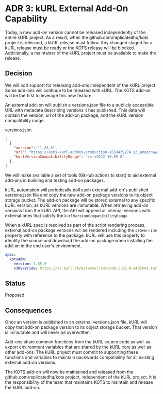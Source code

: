 # ADR 3: kURL External Add-On Capability

Today, a new add-on version cannot be released independently of the entire kURL project.
As a result, when the github.com/replicatedhq/kots project is released, a kURL release must follow.
Any changed staged for a kURL release must be ready or the KOTS release will be blocked.
Additionally, a maintainer of the kURL project must be available to make the release.

## Decision

We will add support for releasing add-ons independent of the kURL project.
Some add-ons will continue to be released with kURL.
The KOTS add-on will be the first to leverage this new feature.

An external add-on will publish a versions.json file to a publicly accessible URL with metadata describing versions it has published.
This data will contain the version, url of the add-on package, and the kURL version compatibility range.

versions.json

```json
[
  {
    "version": "1.85.0",
    "url": "https://kots-kurl-addons-production-1658439274.s3.amazonaws.com/kotsadm-1.85.0-a482541.tar.gz",
    "kurlVersionCompatibilityRange": ">= v2022.10.05-0"
  }
]
```

We will make available a set of tools (GitHub actions to start) to aid external add-ons in building and testing add-on packages.

kURL automation will periodically poll each external add-on's published versions.json file and copy the new add-on package versions to its object storage bucket.
The add-on package will be stored external to any specific kURL version, as kURL versions are immutable.
When retrieving add-on versions from the kURL API, the API will append all internal versions with external ones that satisfy the `kurlVersionCompatibilityRange`.

When a kURL spec is resolved as part of the script rendering process, external add-on package versions will be rendered including the `s3Override` property with reference to the package.
kURL will use this property to identify the source and download the add-on package when installing the add-on in the end user's environment.

```yaml
spec:
  kotsadm:
    version: 1.85.0
    s3Override: https://s3.kurl.sh/external/kotsadm-1.85.0-a482541.tar.gz
```

## Status

Proposed

## Consequences

Once an version is published to an external versions.json file, kURL will copy that add-on package version to its object storage bucket.
That version is immutable and will never be overwritten.

Add-ons share common functions from the kURL source code as well as export environment variables that are shared by the kURL core as well as other add-ons.
The kURL project must commit to supporting these functions and variables to maintain backwards compatibility for all existing external add-on versions.

The KOTS add-on will now be maintained and released from the github.com/replicatedhq/kots project, independent of the kURL project.
It is the responsibility of the team that maintains KOTS to maintain and release the kURL add-on.
